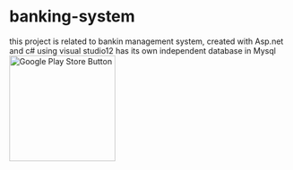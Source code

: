 # banking-system
this project is related to bankin management system, created with Asp.net and c# using visual studio12 has its own independent database in Mysql
<img width="189" alt="Google Play Store Button" src="https://github.com/quoori/backend/assets/160691426/e6e25da0-c382-426b-9b84-19a69b071e38">


